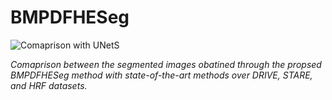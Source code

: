 # BMPDFHESeg

![Comaprison with UNetS](https://github.com/user-attachments/assets/667a336c-6978-42ba-8d98-68c724431785)

*Comaprison between the segmented images obatined through the propsed BMPDFHESeg method with state-of-the-art methods over DRIVE, STARE, and HRF datasets.*
